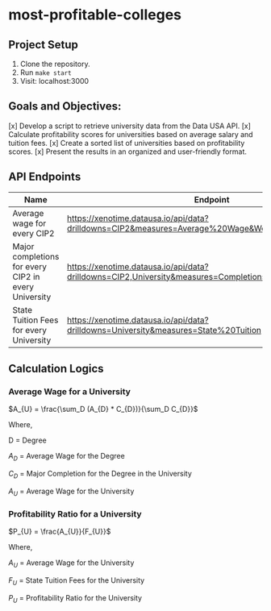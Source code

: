 # most-profitable-colleges

## Project Setup

1. Clone the repository.
2. Run `make start`
3. Visit: localhost:3000

## Goals and Objectives:

[x] Develop a script to retrieve university data from the Data USA API.
[x] Calculate profitability scores for universities based on average salary and tuition fees.
[x] Create a sorted list of universities based on profitability scores.
[x] Present the results in an organized and user-friendly format.

## API Endpoints

Name | Endpoint
-|-
Average wage for every CIP2 | https://xenotime.datausa.io/api/data?drilldowns=CIP2&measures=Average%20Wage&Workforce%20Status=true
Major completions for every CIP2 in every University | https://xenotime.datausa.io/api/data?drilldowns=CIP2,University&measures=Completions&Degree=3
State Tuition Fees for every University | https://xenotime.datausa.io/api/data?drilldowns=University&measures=State%20Tuition

## Calculation Logics

### Average Wage for a University

$A_{U} = \frac{\sum_D (A_{D} * C_{D})}{\sum_D C_{D}}$

Where,

D = Degree

$A_{D}$ = Average Wage for the Degree

$C_{D}$ = Major Completion for the Degree in the University

$A_{U}$ = Average Wage for the University

### Profitability Ratio for a University

$P_{U} = \frac{A_{U}}{F_{U}}$

Where,

$A_{U}$ = Average Wage for the University

$F_{U}$ = State Tuition Fees for the University

$P_{U}$ = Profitability Ratio for the University